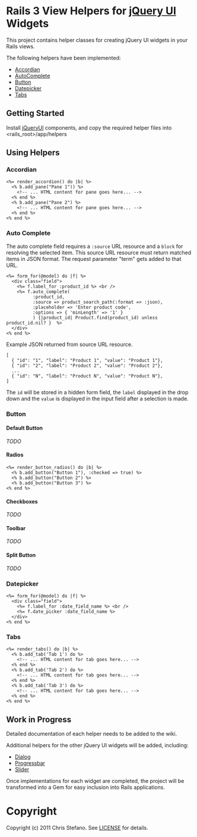 # Rails 3 View Helpers for [jQuery UI](http://jqueryui.com) Widgets

This project contains helper classes for creating jQuery UI widgets in your Rails views.

The following helpers have been implemented:

* [Accordian](http://jqueryui.com/demos/accordion)
* [AutoComplete](http://jqueryui.com/demos/autocomplete)
* [Button](http://jqueryui.com/demos/button)
* [Datepicker](http://jqueryui.com/demos/datepicker)
* [Tabs](http://jqueryui.com/demos/tabs)

## Getting Started

Install [jQueryUI](http://jqueryui.com) components, and copy the required helper files into <rails_root>/app/helpers

## Using Helpers

### Accordian

    <%= render_accordion() do |b| %>
      <% b.add_pane("Pane 1")) %>
        <!-- ... HTML content for pane goes here... -->
      <% end %>
      <% b.add_pane("Pane 2") %>
        <!-- ... HTML content for pane goes here... -->
      <% end %>
    <% end %>

### Auto Complete

The auto complete field requires a `:source` URL resource and a `block` for resolving the selected item. 
This source URL resource must return matched items in JSON format. The request parameter "term" gets added to that URL.

    <%= form_for(@model) do |f| %>
      <div class="field">
        <%= f.label_for :product_id %> <br />
        <%= f.auto_complete(
              :product_id, 
              :source => product_search_path(:format => :json),
              :placeholder => 'Enter product code',
              :options => { 'minLength' => '1' }
              ) {|product_id| Product.find(product_id) unless product_id.nil? }  %>
      </div>
    <% end %>

Example JSON returned from source URL resource.

    [
      { "id": "1", "label": "Product 1", "value": "Product 1"},
      { "id": "2", "label": "Product 2", "value": "Product 2"},
      ...
      { "id": "N", "label": "Product N", "value": "Product N"},
    ]

The `id` will be stored in a hidden form field, the `label` displayed in the drop down and the `value` is displayed 
in the input field after a selection is made.

### Button

#### Default Button

_TODO_

#### Radios

    <%= render_button_radios() do |b| %>
      <% b.add_button("Button 1"), :checked => true) %>
      <% b.add_button("Button 2") %>
      <% b.add_button("Button 3") %>
    <% end %>

#### Checkboxes

_TODO_

#### Toolbar

_TODO_

#### Split Button

_TODO_

### Datepicker

    <%= form_for(@model) do |f| %>
      <div class="field">
        <%= f.label_for :date_field_name %> <br />
        <%= f.date_picker :date_field_name %>
      </div>
    <% end %>
       
### Tabs

    <%= render_tabs() do |b| %>
      <% b.add_tab('Tab 1') do %>
        <!-- ... HTML content for tab goes here... -->
      <% end %>
      <% b.add_tab('Tab 2') do %>
        <!-- ... HTML content for tab goes here... -->
      <% end %>
      <% b.add_tab('Tab 3') do %>
        <!-- ... HTML content for tab goes here... -->
      <% end %>
    <% end %>

## Work in Progress

Detailed documentation of each helper needs to be added to the wiki.

Additional helpers for the other jQuery UI widgets will be added, including:

* [Dialog](http://jqueryui.com/demos/datepicker)
* [Progressbar](http://jqueryui.com/demos/progressbar)
* [Slider](http://jqueryui.com/demos/slider)

Once implementations for each widget are completed, the project will be transformed into a Gem for easy inclusion into Rails applications.

# Copyright
Copyright (c) 2011 Chris Stefano. 
See [LICENSE](https://github.com/virtualstaticvoid/jquery_ui_helpers/blob/master/MIT-LICENSE) for details.

